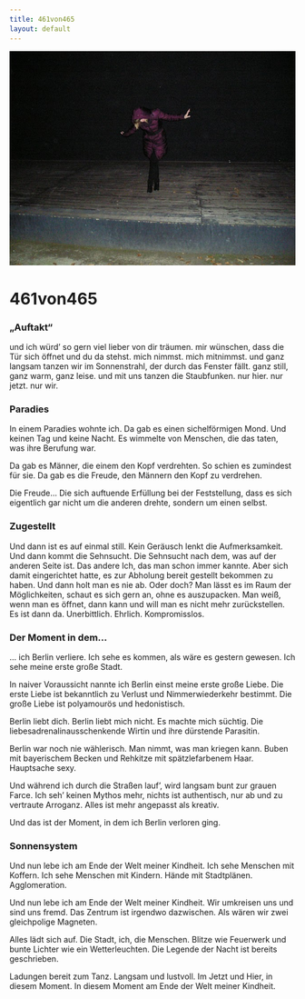 ```yaml
---
title: 461von465
layout: default
---
```


![](461von465.jpg)

# 461von465

### „Auftakt“

und ich würd’ so gern viel lieber von dir träumen.
mir wünschen, dass die Tür sich öffnet
und du da stehst.
mich nimmst.
mich mitnimmst.
und ganz langsam tanzen wir
im Sonnenstrahl, der durch das Fenster fällt.
ganz still, ganz warm, ganz leise.
und mit uns tanzen die Staubfunken.
nur hier. nur jetzt. nur wir.




### Paradies

In einem Paradies wohnte ich.
Da gab es einen sichelförmigen Mond.
Und keinen Tag und keine Nacht.
Es wimmelte von Menschen, die das taten,
was ihre Berufung war.

Da gab es Männer,
die einem den Kopf verdrehten.
So schien es zumindest für sie.
Da gab es die Freude,
den Männern den Kopf zu verdrehen.

Die Freude...
Die sich auftuende Erfüllung
bei der Feststellung, dass
es sich eigentlich gar nicht
um die anderen drehte, sondern um einen selbst.




### Zugestellt

Und dann ist es auf einmal still.
Kein Geräusch lenkt die Aufmerksamkeit.
Und dann kommt die Sehnsucht.
Die Sehnsucht nach dem, was auf der anderen Seite ist.
Das andere Ich, das man schon immer kannte. Aber sich damit eingerichtet hatte,
es zur Abholung bereit gestellt bekommen zu haben. Und dann holt man es nie ab. Oder doch?
Man lässt es im Raum der Möglichkeiten, schaut es sich gern an, ohne es auszupacken.
Man weiß, wenn man es öffnet, dann kann und will man es nicht mehr zurückstellen.
Es ist dann da. Unerbittlich. Ehrlich. Kompromisslos.




### Der Moment in dem...

... ich Berlin verliere.
Ich sehe es kommen, als wäre es gestern gewesen.
Ich sehe meine erste große Stadt.

In naiver Voraussicht nannte ich Berlin einst meine erste große Liebe.
Die erste Liebe ist bekanntlich zu Verlust und Nimmerwiederkehr bestimmt.
Die große Liebe ist polyamourös und hedonistisch.

Berlin liebt dich. Berlin liebt mich nicht.
Es machte mich süchtig. Die liebesadrenalinausschenkende Wirtin und ihre dürstende Parasitin.

Berlin war noch nie wählerisch. Man nimmt, was man kriegen kann.
Buben mit bayerischem Becken und Rehkitze mit spätzlefarbenem Haar.
Hauptsache sexy.

Und während ich durch die Straßen lauf’, wird langsam bunt zur grauen Farce.
Ich seh’ keinen Mythos mehr, nichts ist authentisch, nur ab und zu vertraute Arroganz.
Alles ist mehr angepasst als kreativ.

Und das ist der Moment, in dem ich Berlin verloren ging.




### Sonnensystem

Und nun lebe ich am Ende der Welt meiner Kindheit.
Ich sehe Menschen mit Koffern. Ich sehe Menschen mit Kindern.
Hände mit Stadtplänen.
Agglomeration.

Und nun lebe ich am Ende der Welt meiner Kindheit.
Wir umkreisen uns und sind uns fremd.
Das Zentrum ist irgendwo dazwischen.
Als wären wir zwei gleichpolige Magneten.

Alles lädt sich auf. Die Stadt, ich, die Menschen.
Blitze wie Feuerwerk und bunte Lichter wie ein Wetterleuchten.
Die Legende der Nacht ist bereits geschrieben.

Ladungen bereit zum Tanz. Langsam und lustvoll.
Im Jetzt und Hier, in diesem Moment.
In diesem Moment am Ende der Welt meiner Kindheit.
